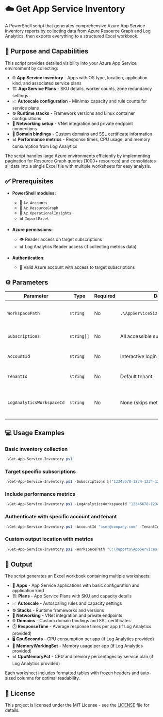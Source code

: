 # ☁️ Get App Service Inventory

A PowerShell script that generates comprehensive Azure App Service inventory reports by collecting data from Azure Resource Graph and Log Analytics, then exports everything to a structured Excel workbook.

## 🎯 Purpose and Capabilities

This script provides detailed visibility into your Azure App Service environment by collecting:

- 🌐 **App Service inventory** - Apps with OS type, location, application kind, and associated service plans
- 🏗️ **App Service Plans** - SKU details, worker counts, zone redundancy settings  
- 📈 **Autoscale configuration** - Min/max capacity and rule counts for service plans
- ⚙️ **Runtime stacks** - Framework versions and Linux container configurations
- 🔗 **Networking setup** - VNet integration and private endpoint connections
- 🔐 **Domain bindings** - Custom domains and SSL certificate information
- 📊 **Performance metrics** - Response times, CPU usage, and memory consumption from Log Analytics

The script handles large Azure environments efficiently by implementing pagination for Resource Graph queries (1000+ resources) and consolidates all data into a single Excel file with multiple worksheets for easy analysis.

## ✅ Prerequisites

- **PowerShell modules:**
  - 🔵 `Az.Accounts`
  - 🔵 `Az.ResourceGraph` 
  - 🔵 `Az.OperationalInsights`
  - 📊 `ImportExcel`

- **Azure permissions:**
  - 👁️ Reader access on target subscriptions
  - 📊 Log Analytics Reader access (if collecting metrics data)

- **Authentication:**
  - 🔑 Valid Azure account with access to target subscriptions

## ⚙️ Parameters

| Parameter | Type | Required | Default | Description |
|-----------|------|----------|---------|-------------|
| `WorkspacePath` | `string` | No | `.\AppServiceSizing_{yyyyMMdd}.xlsx` | Output Excel file path with automatic date naming |
| `Subscriptions` | `string[]` | No | All accessible subscriptions | Array of subscription IDs to query |
| `AccountId` | `string` | No | Interactive login | Azure account ID for authentication |
| `TenantId` | `string` | No | Default tenant | Azure tenant ID for authentication |
| `LogAnalyticsWorkspaceId` | `string` | No | None (skips metrics) | Log Analytics workspace ID for performance metrics |

## 💻 Usage Examples

### Basic inventory collection
```powershell
.\Get-App-Service-Inventory.ps1
```

### Target specific subscriptions
```powershell
.\Get-App-Service-Inventory.ps1 -Subscriptions @("12345678-1234-1234-1234-123456789012", "87654321-4321-4321-4321-210987654321")
```

### Include performance metrics
```powershell
.\Get-App-Service-Inventory.ps1 -LogAnalyticsWorkspaceId "12345678-1234-1234-1234-123456789012"
```

### Authenticate with specific account and tenant
```powershell
.\Get-App-Service-Inventory.ps1 -AccountId "user@company.com" -TenantId "12345678-1234-1234-1234-123456789012"
```

### Custom output location with metrics
```powershell
.\Get-App-Service-Inventory.ps1 -WorkspacePath "C:\Reports\AppServices.xlsx" -LogAnalyticsWorkspaceId "12345678-1234-1234-1234-123456789012" -Subscriptions @("12345678-1234-1234-1234-123456789012")
```

## 📄 Output

The script generates an Excel workbook containing multiple worksheets:

- 📱 **Apps** - App Service applications with basic configuration and application kind
- 🏗️ **Plans** - App Service Plans with SKU and capacity details  
- 📈 **Autoscale** - Autoscaling rules and capacity settings
- ⚙️ **Stacks** - Runtime frameworks and versions
- 🔗 **Networking** - VNet integration and private endpoints
- 🌐 **Domains** - Custom domain bindings and SSL certificates
- ⏱️ **ResponseTime** - Average response times per app (if Log Analytics provided)
- 🖥️ **CpuSeconds** - CPU consumption per app (if Log Analytics provided)
- 💾 **MemoryWorkingSet** - Memory usage per app (if Log Analytics provided)
- 📊 **CpuMemoryPct** - CPU and memory percentages by service plan (if Log Analytics provided)

Each worksheet includes formatted tables with frozen headers and auto-sized columns for optimal readability.

## 📄 License

This project is licensed under the MIT License - see the [LICENSE](LICENSE) file for details.